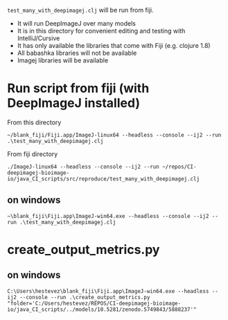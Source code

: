 
`test_many_with_deepimagej.clj` will be run from fiji.
- It will run DeepImageJ over many models
- It is in this directory for convenient editing and testing with
  IntelliJ/Cursive
- It has only available the libraries that come with Fiji (e.g. clojure 1.8)
- All babashka libraries will not be available
- Imagej libraries will be available

# Run script from fiji (with DeepImageJ installed)

From this directory
````
~/blank_fiji/Fiji.app/ImageJ-linux64 --headless --console --ij2 --run .\test_many_with_deepimagej.clj
````

From fiji directory
````
./ImageJ-linux64 --headless --console --ij2 --run ~/repos/CI-deepimagej-bioimage-io/java_CI_scripts/src/reproduce/test_many_with_deepimagej.clj

````

## on windows
````
~\blank_fiji\Fiji.app\ImageJ-win64.exe --headless --console --ij2 --run .\test_many_with_deepimagej.clj
````

# create_output_metrics.py

## on windows
````
C:\Users\hestevez\blank_fiji\Fiji.app\ImageJ-win64.exe --headless --ij2 --console --run .\create_output_metrics.py "folder='C:/Users/hestevez/REPOS/CI-deepimagej-bioimage-io/java_CI_scripts/../models/10.5281/zenodo.5749843/5888237'"
````



